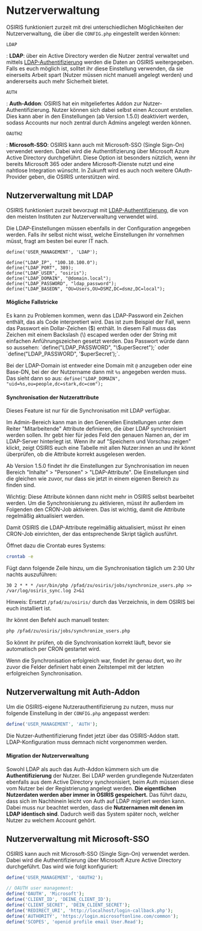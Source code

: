 # Nutzerverwaltung

OSIRIS funktioniert zurzeit mit drei unterschiedlichen Möglichkeiten der Nutzerverwaltung, die über die `CONFIG.php` eingestellt werden können:


`LDAP` 

:   **LDAP**: über ein Active Directory werden die Nutzer zentral verwaltet und mittels [LDAP-Authentifizierung](https://www.redhat.com/de/topics/security/what-is-ldap-authentication) werden die Daten an OSIRIS weitergegeben. Falls es euch möglich ist, solltet ihr diese Einstellung verwenden, da sie einerseits Arbeit spart (Nutzer müssen nicht manuell angelegt werden) und andererseits auch mehr Sicherheit bietet.

`AUTH` 

:   **Auth-Addon**:
OSIRIS hat ein mitgeliefertes Addon zur Nutzer-Authentifizierung. Nutzer können sich dabei selbst einen Account erstellen. Dies kann aber in den Einstellungen (ab Version 1.5.0) deaktiviert werden, sodass Accounts nur noch zentral durch Admins angelegt werden können.

`OAUTH2` 

:   **Microsoft-SSO**:
OSIRIS kann auch mit Microsoft-SSO (Single Sign-On) verwendet werden. Dabei wird die Authentifizierung über Microsoft Azure Active Directory durchgeführt. Diese Option ist besonders nützlich, wenn ihr bereits Microsoft 365 oder andere Microsoft-Dienste nutzt und eine nahtlose Integration wünscht. In Zukunft wird es auch noch weitere OAuth-Provider geben, die OSIRIS unterstützen wird.

## Nutzerverwaltung mit LDAP

OSIRIS funktioniert zurzeit bevorzugt mit [LDAP-Authentifizierung](https://www.redhat.com/de/topics/security/what-is-ldap-authentication), die von den meisten Instituten zur Nutzerverwaltung verwendet wird.

Die LDAP-Einstellungen müssen ebenfalls in der Configuration angegeben werden. Falls ihr selbst nicht wisst, welche Einstellungen ihr vornehmen müsst, fragt am besten bei eurer IT nach.

```
define('USER_MANAGEMENT', 'LDAP');

define("LDAP_IP", "100.10.100.0");
define("LDAP_PORT", 389);
define("LDAP_USER", "osiris");
define("LDAP_DOMAIN", "@domain.local");
define("LDAP_PASSWORD", "ldap_password");
define("LDAP_BASEDN", "OU=Users,OU=DSMZ,DC=dsmz,DC=local");
```

#### Mögliche Fallstricke


Es kann zu Problemen kommen, wenn das LDAP-Password ein Zeichen enthält, das als Code interpretiert wird. Das ist zum Beispiel der Fall, wenn das Passwort ein Dollar-Zeichen ($) enthält. In diesem Fall muss das Zeichen mit einem Backslash (\) escaped werden oder der String mit einfachen Anführungszeichen gesetzt werden. Das Passwort würde dann so aussehen: `define("LDAP_PASSWORD", "\$uperSecret");` oder `define("LDAP_PASSWORD", '$uperSecret');`.



Bei der LDAP-Domain ist entweder eine Domain mit `@` anzugeben oder eine Base-DN, bei der der Nutzername dann mit `%s` angegeben werden muss. Das sieht dann so aus:
`define("LDAP_DOMAIN", "uid=%s,ou=people,dc=stark,dc=com");`

#### Synchronisation der Nutzerattribute


Dieses Feature ist nur für die Synchronisation mit LDAP verfügbar.

Im Admin-Bereich kann man in den Generellen Einstellungen unter dem Reiter "Mitarbeitende" Attribute definieren, die über LDAP synchronisiert werden sollen. Ihr gebt hier für jedes Feld den genauen Namen an, der im LDAP-Server hinterlegt ist. Wenn ihr auf "Speichern und Vorschau zeigen" klickt, zeigt OSIRIS euch eine Tabelle mit allen Nutzer:innen an und ihr könnt überprüfen, ob die Attribute korrekt ausgelesen werden.



Ab Version 1.5.0 findet ihr die Einstellungen zur Synchronisation im neuen Bereich "Inhalte" > "Personen" > "LDAP-Attribute". Die Einstellungen sind die gleichen wie zuvor, nur dass sie jetzt in einem eigenen Bereich zu finden sind.


Wichtig: Diese Attribute können dann nicht mehr in OSIRIS selbst bearbeitet werden. Um die Synchronisierung zu aktivieren, müsst ihr außerdem im Folgenden den CRON-Job aktivieren. Das ist wichtig, damit die Attribute regelmäßig aktualisiert werden.



Damit OSIRIS die LDAP-Attribute regelmäßig aktualisiert, müsst ihr einen CRON-Job einrichten, der das entsprechende Skript täglich ausführt.


Öffnet dazu die Crontab eures Systems:



```bash
crontab -e
```

Fügt dann folgende Zeile hinzu, um die Synchronisation täglich um 2:30 Uhr nachts auszuführen:



```cron
30 2 * * * /usr/bin/php /pfad/zu/osiris/jobs/synchronize_users.php >> /var/log/osiris_sync.log 2>&1
```


Hinweis: Ersetzt `/pfad/zu/osiris/` durch das Verzeichnis, in dem OSIRIS bei euch installiert ist.


Ihr könnt den Befehl auch manuell testen:


```bash
php /pfad/zu/osiris/jobs/synchronize_users.php
```

So könnt ihr prüfen, ob die Synchronisation korrekt läuft, bevor sie automatisch per CRON gestartet wird.



Wenn die Synchronisation erfolgreich war, findet ihr genau dort, wo ihr zuvor die Felder definiert habt einen Zeitstempel mit der letzten erfolgreichen Synchronisation.


## Nutzerverwaltung mit Auth-Addon


Um die OSIRIS-eigene Nutzerauthentifizierung zu nutzen, muss nur folgende Einstellung in der `CONFIG.php` angepasst werden:



```php
define('USER_MANAGEMENT', 'AUTH');
```

Die Nutzer-Authentifizierung findet jetzt über das OSIRIS-Addon statt. LDAP-Konfiguration muss demnach nicht vorgenommen werden.



#### Migration der Nutzerverwaltung


Sowohl LDAP als auch das Auth-Addon kümmern sich um die **Authentifizierung** der Nutzer. Bei LDAP werden grundlegende Nutzerdaten ebenfalls aus dem Active Directory synchronisiert, beim Auth müssen diese vom Nutzer bei der Registrierung angelegt werden. **Die eigentlichen Nutzerdaten werden aber immer in OSIRIS gespeichert.**
Das führt dazu, dass sich im Nachhinein leicht von Auth auf LDAP migriert werden kann. Dabei muss nur beachtet werden, dass die **Nutzernamen mit denen im LDAP identisch sind**.
Dadurch weiß das System später noch, welcher Nutzer zu welchem Account gehört.

## Nutzerverwaltung mit Microsoft-SSO


OSIRIS kann auch mit Microsoft-SSO (Single Sign-On) verwendet werden. Dabei wird die Authentifizierung über Microsoft Azure Active Directory durchgeführt. Das wird wie folgt konfiguriert:



```php
define('USER_MANAGEMENT', 'OAUTH2');

// OAUTH user management:
define('OAUTH', 'Microsoft');
define('CLIENT_ID', 'DEINE_CLIENT_ID');
define('CLIENT_SECRET', 'DEIN_CLIENT_SECRET');
define('REDIRECT_URI', 'http://localhost/login-callback.php');
define('AUTHORITY', 'https://login.microsoftonline.com/common');
define('SCOPES', 'openid profile email User.Read');
```


